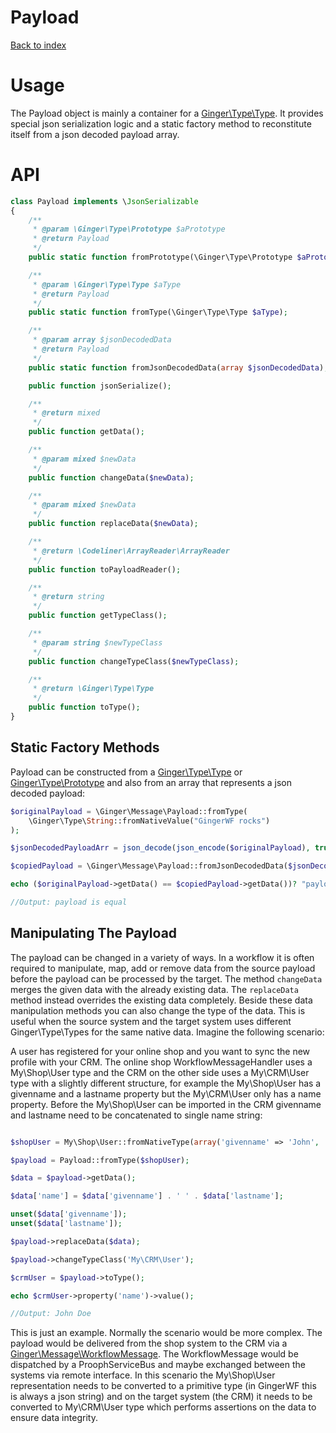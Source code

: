 Payload
=======

[Back to index](../README.md)

# Usage

The Payload object is mainly a container for a [Ginger\Type\Type](https://github.com/gingerframework/gingerframework/blob/master/library/Ginger/Type/Type.php).
It provides special json serialization logic and a static factory method to reconstitute itself from a json decoded payload array.

# API

```php
class Payload implements \JsonSerializable
{
    /**
     * @param \Ginger\Type\Prototype $aPrototype
     * @return Payload
     */
    public static function fromPrototype(\Ginger\Type\Prototype $aPrototype);

    /**
     * @param \Ginger\Type\Type $aType
     * @return Payload
     */
    public static function fromType(\Ginger\Type\Type $aType);

    /**
     * @param array $jsonDecodedData
     * @return Payload
     */
    public static function fromJsonDecodedData(array $jsonDecodedData);

    public function jsonSerialize();

    /**
     * @return mixed
     */
    public function getData();

    /**
     * @param mixed $newData
     */
    public function changeData($newData);

    /**
     * @param mixed $newData
     */
    public function replaceData($newData);

    /**
     * @return \Codeliner\ArrayReader\ArrayReader
     */
    public function toPayloadReader();

    /**
     * @return string
     */
    public function getTypeClass();

    /**
     * @param string $newTypeClass
     */
    public function changeTypeClass($newTypeClass);

    /**
     * @return \Ginger\Type\Type
     */
    public function toType();
}
```

## Static Factory Methods

Payload can be constructed from a [Ginger\Type\Type](https://github.com/gingerframework/gingerframework/blob/master/library/Ginger/Type/Type.php) or [Ginger\Type\Prototype](https://github.com/gingerframework/gingerframework/blob/master/library/Ginger/Type/Prototype.php)
and also from an array that represents a json decoded payload:

```php
$originalPayload = \Ginger\Message\Payload::fromType(
    \Ginger\Type\String::fromNativeValue("GingerWF rocks")
);

$jsonDecodedPayloadArr = json_decode(json_encode($originalPayload), true);

$copiedPayload = \Ginger\Message\Payload::fromJsonDecodedData($jsonDecodedPayloadArr);

echo ($originalPayload->getData() == $copiedPayload->getData())? "payload is equal" : "payload is not equal";

//Output: payload is equal
```

## Manipulating The Payload

The payload can be changed in a variety of ways. In a workflow it is often required to manipulate, map, add or remove data from
the source payload before the payload can be processed by the target. The method `changeData` merges the given data with the already existing data.
The `replaceData` method instead overrides the existing data completely. Beside these data manipulation methods you can also change the type of the data.
This is useful when the source system and the target system uses different Ginger\Type\Types for the same native data.
Imagine the following scenario:

A user has registered for your online shop and you want to sync the new profile with your CRM. The online shop WorkflowMessageHandler uses a My\Shop\User type and
the CRM on the other side uses a My\CRM\User type with a slightly different structure, for example the My\Shop\User has a givenname and a lastname property but
the My\CRM\User only has a name property. Before the My\Shop\User can be imported in the CRM givenname and lastname need to be concatenated to single name string:

```php

$shopUser = My\Shop\User::fromNativeType(array('givenname' => 'John', 'lastname' => 'Doe'));

$payload = Payload::fromType($shopUser);

$data = $payload->getData();

$data['name'] = $data['givenname'] . ' ' . $data['lastname'];

unset($data['givenname']);
unset($data['lastname']);

$payload->replaceData($data);

$payload->changeTypeClass('My\CRM\User');

$crmUser = $payload->toType();

echo $crmUser->property('name')->value();

//Output: John Doe

```

This is just an example. Normally the scenario would be more complex. The payload would be delivered from the shop system to the CRM via
a [Ginger\Message\WorkflowMessage](workflow_message.md). The WorkflowMessage would be dispatched by a ProophServiceBus and maybe exchanged between the
systems via remote interface. In this scenario the My\Shop\User representation needs to be converted to a primitive type (in GingerWF this is always a json string) and
on the target system (the CRM) it needs to be converted to My\CRM\User type which performs assertions on the data to ensure data integrity.